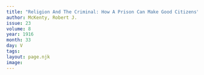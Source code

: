 ```yaml
---
title: "Religion And The Criminal: How A Prison Can Make Good Citizens"
author: McKenty, Robert J.
issue: 23
volume: 8
year: 1916
month: 33
day: V
tags:
layout: page.njk
image:
---
```


